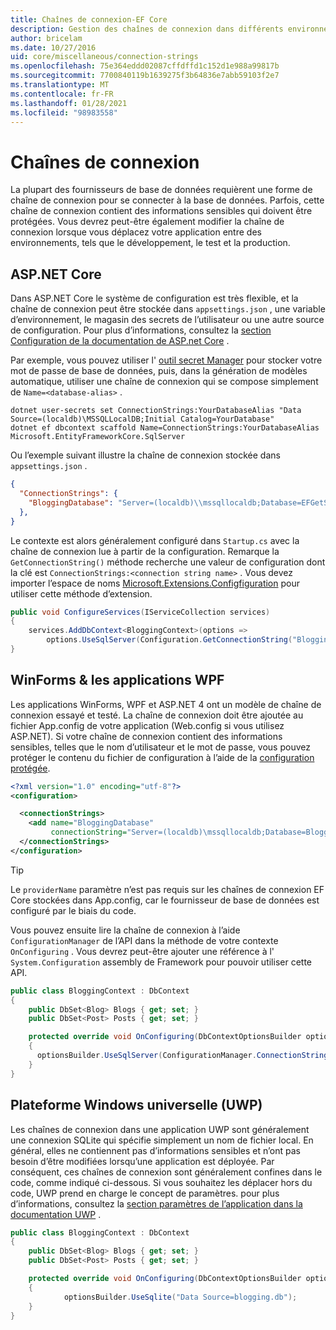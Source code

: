 ```yaml
---
title: Chaînes de connexion-EF Core
description: Gestion des chaînes de connexion dans différents environnements avec Entity Framework Core
author: bricelam
ms.date: 10/27/2016
uid: core/miscellaneous/connection-strings
ms.openlocfilehash: 75e364eddd02087cffdffd1c152d1e988a99817b
ms.sourcegitcommit: 7700840119b1639275f3b64836e7abb59103f2e7
ms.translationtype: MT
ms.contentlocale: fr-FR
ms.lasthandoff: 01/28/2021
ms.locfileid: "98983558"
---
```

# <a name="connection-strings"></a>Chaînes de connexion

La plupart des fournisseurs de base de données requièrent une forme de chaîne de connexion pour se connecter à la base de données. Parfois, cette chaîne de connexion contient des informations sensibles qui doivent être protégées. Vous devrez peut-être également modifier la chaîne de connexion lorsque vous déplacez votre application entre des environnements, tels que le développement, le test et la production.

## <a name="aspnet-core"></a>ASP.NET Core

Dans ASP.NET Core le système de configuration est très flexible, et la chaîne de connexion peut être stockée dans `appsettings.json` , une variable d’environnement, le magasin des secrets de l’utilisateur ou une autre source de configuration. Pour plus d’informations, consultez la [section Configuration de la documentation de ASP.net Core](/aspnet/core/fundamentals/configuration) .

Par exemple, vous pouvez utiliser l' [outil secret Manager](/aspnet/core/security/app-secrets#secret-manager) pour stocker votre mot de passe de base de données, puis, dans la génération de modèles automatique, utiliser une chaîne de connexion qui se compose simplement de `Name=<database-alias>` .

```dotnetcli
dotnet user-secrets set ConnectionStrings:YourDatabaseAlias "Data Source=(localdb)\MSSQLLocalDB;Initial Catalog=YourDatabase"
dotnet ef dbcontext scaffold Name=ConnectionStrings:YourDatabaseAlias Microsoft.EntityFrameworkCore.SqlServer
```

Ou l’exemple suivant illustre la chaîne de connexion stockée dans `appsettings.json` .

```json
{
  "ConnectionStrings": {
    "BloggingDatabase": "Server=(localdb)\\mssqllocaldb;Database=EFGetStarted.ConsoleApp.NewDb;Trusted_Connection=True;"
  },
}
```

Le contexte est alors généralement configuré dans `Startup.cs` avec la chaîne de connexion lue à partir de la configuration. Remarque la `GetConnectionString()` méthode recherche une valeur de configuration dont la clé est `ConnectionStrings:<connection string name>` . Vous devez importer l’espace de noms [Microsoft.Extensions.Configfiguration](/dotnet/api/microsoft.extensions.configuration) pour utiliser cette méthode d’extension.

```csharp
public void ConfigureServices(IServiceCollection services)
{
    services.AddDbContext<BloggingContext>(options =>
        options.UseSqlServer(Configuration.GetConnectionString("BloggingDatabase")));
}
```

## <a name="winforms--wpf-applications"></a>WinForms & les applications WPF

Les applications WinForms, WPF et ASP.NET 4 ont un modèle de chaîne de connexion essayé et testé. La chaîne de connexion doit être ajoutée au fichier App.config de votre application (Web.config si vous utilisez ASP.NET). Si votre chaîne de connexion contient des informations sensibles, telles que le nom d’utilisateur et le mot de passe, vous pouvez protéger le contenu du fichier de configuration à l’aide de la [configuration protégée](/dotnet/framework/data/adonet/connection-strings-and-configuration-files#encrypting-configuration-file-sections-using-protected-configuration).

```xml
<?xml version="1.0" encoding="utf-8"?>
<configuration>

  <connectionStrings>
    <add name="BloggingDatabase"
         connectionString="Server=(localdb)\mssqllocaldb;Database=Blogging;Trusted_Connection=True;" />
  </connectionStrings>
</configuration>
```

> [!TIP]
> Le `providerName` paramètre n’est pas requis sur les chaînes de connexion EF Core stockées dans App.config, car le fournisseur de base de données est configuré par le biais du code.

Vous pouvez ensuite lire la chaîne de connexion à l’aide `ConfigurationManager` de l’API dans la méthode de votre contexte `OnConfiguring` . Vous devrez peut-être ajouter une référence à l' `System.Configuration` assembly de Framework pour pouvoir utiliser cette API.

```csharp
public class BloggingContext : DbContext
{
    public DbSet<Blog> Blogs { get; set; }
    public DbSet<Post> Posts { get; set; }

    protected override void OnConfiguring(DbContextOptionsBuilder optionsBuilder)
    {
      optionsBuilder.UseSqlServer(ConfigurationManager.ConnectionStrings["BloggingDatabase"].ConnectionString);
    }
}
```

## <a name="universal-windows-platform-uwp"></a>Plateforme Windows universelle (UWP)

Les chaînes de connexion dans une application UWP sont généralement une connexion SQLite qui spécifie simplement un nom de fichier local. En général, elles ne contiennent pas d’informations sensibles et n’ont pas besoin d’être modifiées lorsqu’une application est déployée. Par conséquent, ces chaînes de connexion sont généralement confines dans le code, comme indiqué ci-dessous. Si vous souhaitez les déplacer hors du code, UWP prend en charge le concept de paramètres. pour plus d’informations, consultez la [section paramètres de l’application dans la documentation UWP](/windows/uwp/app-settings/store-and-retrieve-app-data) .

```csharp
public class BloggingContext : DbContext
{
    public DbSet<Blog> Blogs { get; set; }
    public DbSet<Post> Posts { get; set; }

    protected override void OnConfiguring(DbContextOptionsBuilder optionsBuilder)
    {
            optionsBuilder.UseSqlite("Data Source=blogging.db");
    }
}
```
